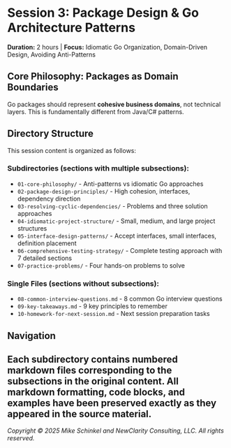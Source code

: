 # Session 3: Package Design & Go Architecture Patterns
**Duration:** 2 hours | **Focus:** Idiomatic Go Organization, Domain-Driven Design, Avoiding Anti-Patterns

## Core Philosophy: Packages as Domain Boundaries

Go packages should represent **cohesive business domains**, not technical layers. This is fundamentally different from Java/C# patterns.

## Directory Structure

This session content is organized as follows:

### Subdirectories (sections with multiple subsections):
- `01-core-philosophy/` - Anti-patterns vs idiomatic Go approaches
- `02-package-design-principles/` - High cohesion, interfaces, dependency direction
- `03-resolving-cyclic-dependencies/` - Problems and three solution approaches
- `04-idiomatic-project-structure/` - Small, medium, and large project structures
- `05-interface-design-patterns/` - Accept interfaces, small interfaces, definition placement
- `06-comprehensive-testing-strategy/` - Complete testing approach with 7 detailed sections
- `07-practice-problems/` - Four hands-on problems to solve

### Single Files (sections without subsections):
- `08-common-interview-questions.md` - 8 common Go interview questions
- `09-key-takeaways.md` - 9 key principles to remember
- `10-homework-for-next-session.md` - Next session preparation tasks

## Navigation

Each subdirectory contains numbered markdown files corresponding to the subsections in the original content. All markdown formatting, code blocks, and examples have been preserved exactly as they appeared in the source material.
---
*Copyright © 2025 Mike Schinkel and NewClarity Consulting, LLC. All rights reserved.*
